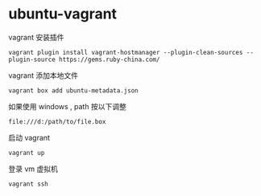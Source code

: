 # ubuntu-vagrant

vagrant 安装插件

```
vagrant plugin install vagrant-hostmanager --plugin-clean-sources --plugin-source https://gems.ruby-china.com/
```

vagrant 添加本地文件

```
vagrant box add ubuntu-metadata.json
```

如果使用 windows , path 按以下调整

```
file:///d:/path/to/file.box
```

启动 vagrant

```
vagrant up
```

登录 vm 虚拟机

```
vagrant ssh
```
